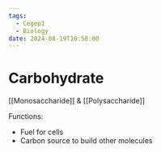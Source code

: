 ```yaml
---
tags:
  - Cegep1
  - Biology
date: 2024-08-19T10:58:00
---
```


# Carbohydrate

[[Monosaccharide]] & [[Polysaccharide]]

Functions:

- Fuel for cells
- Carbon source to build other molecules